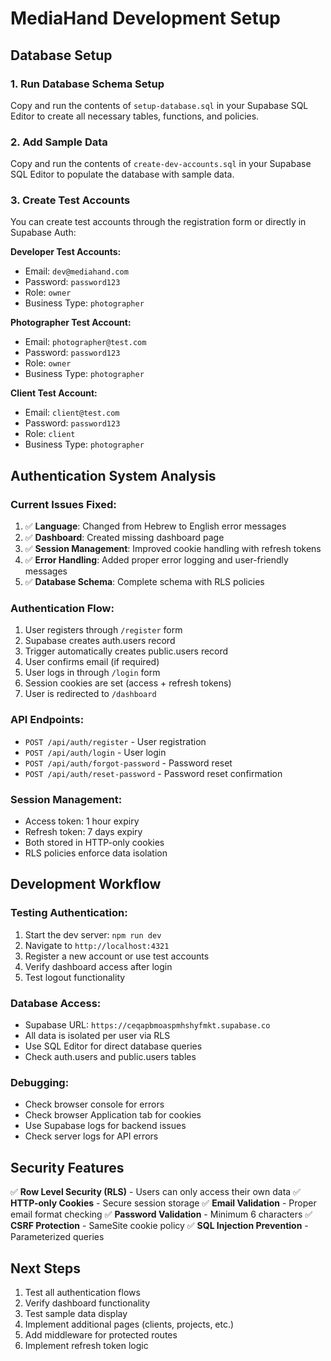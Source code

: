 # MediaHand Development Setup

## Database Setup

### 1. Run Database Schema Setup
Copy and run the contents of `setup-database.sql` in your Supabase SQL Editor to create all necessary tables, functions, and policies.

### 2. Add Sample Data
Copy and run the contents of `create-dev-accounts.sql` in your Supabase SQL Editor to populate the database with sample data.

### 3. Create Test Accounts
You can create test accounts through the registration form or directly in Supabase Auth:

**Developer Test Accounts:**
- Email: `dev@mediahand.com`
- Password: `password123`
- Role: `owner`
- Business Type: `photographer`

**Photographer Test Account:**
- Email: `photographer@test.com`  
- Password: `password123`
- Role: `owner`
- Business Type: `photographer`

**Client Test Account:**
- Email: `client@test.com`
- Password: `password123`
- Role: `client`
- Business Type: `photographer`

## Authentication System Analysis

### Current Issues Fixed:
1. ✅ **Language**: Changed from Hebrew to English error messages
2. ✅ **Dashboard**: Created missing dashboard page
3. ✅ **Session Management**: Improved cookie handling with refresh tokens
4. ✅ **Error Handling**: Added proper error logging and user-friendly messages
5. ✅ **Database Schema**: Complete schema with RLS policies

### Authentication Flow:
1. User registers through `/register` form
2. Supabase creates auth.users record
3. Trigger automatically creates public.users record
4. User confirms email (if required)
5. User logs in through `/login` form
6. Session cookies are set (access + refresh tokens)
7. User is redirected to `/dashboard`

### API Endpoints:
- `POST /api/auth/register` - User registration
- `POST /api/auth/login` - User login
- `POST /api/auth/forgot-password` - Password reset
- `POST /api/auth/reset-password` - Password reset confirmation

### Session Management:
- Access token: 1 hour expiry
- Refresh token: 7 days expiry  
- Both stored in HTTP-only cookies
- RLS policies enforce data isolation

## Development Workflow

### Testing Authentication:
1. Start the dev server: `npm run dev`
2. Navigate to `http://localhost:4321`
3. Register a new account or use test accounts
4. Verify dashboard access after login
5. Test logout functionality

### Database Access:
- Supabase URL: `https://ceqapbmoaspmhshyfmkt.supabase.co`
- All data is isolated per user via RLS
- Use SQL Editor for direct database queries
- Check auth.users and public.users tables

### Debugging:
- Check browser console for errors
- Check browser Application tab for cookies
- Use Supabase logs for backend issues
- Check server logs for API errors

## Security Features

✅ **Row Level Security (RLS)** - Users can only access their own data
✅ **HTTP-only Cookies** - Secure session storage
✅ **Email Validation** - Proper email format checking
✅ **Password Validation** - Minimum 6 characters
✅ **CSRF Protection** - SameSite cookie policy
✅ **SQL Injection Prevention** - Parameterized queries

## Next Steps

1. Test all authentication flows
2. Verify dashboard functionality
3. Test sample data display
4. Implement additional pages (clients, projects, etc.)
5. Add middleware for protected routes
6. Implement refresh token logic 